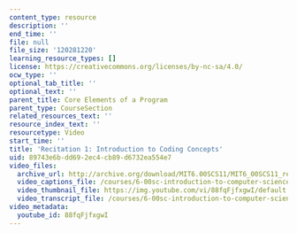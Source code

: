 ```yaml
---
content_type: resource
description: ''
end_time: ''
file: null
file_size: '120281220'
learning_resource_types: []
license: https://creativecommons.org/licenses/by-nc-sa/4.0/
ocw_type: ''
optional_tab_title: ''
optional_text: ''
parent_title: Core Elements of a Program
parent_type: CourseSection
related_resources_text: ''
resource_index_text: ''
resourcetype: Video
start_time: ''
title: 'Recitation 1: Introduction to Coding Concepts'
uid: 89743e6b-dd69-2ec4-cb89-d6732ea554e7
video_files:
  archive_url: http://archive.org/download/MIT6.00SCS11/MIT6_00SCS11_rec01_300k.mp4
  video_captions_file: /courses/6-00sc-introduction-to-computer-science-and-programming-spring-2011/8158db6a9ffc5cbe8adf8e57388cf3af_88fqFjfxgwI.vtt
  video_thumbnail_file: https://img.youtube.com/vi/88fqFjfxgwI/default.jpg
  video_transcript_file: /courses/6-00sc-introduction-to-computer-science-and-programming-spring-2011/34fb2106e59f269f841cc04269ddcbe1_88fqFjfxgwI.pdf
video_metadata:
  youtube_id: 88fqFjfxgwI
---
```

